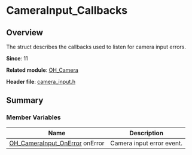 # CameraInput_Callbacks
<!--Kit: Camera Kit-->
<!--Subsystem: Multimedia-->
<!--Owner: @qano-->
<!--Designer: @leo_ysl-->
<!--Tester: @xchaosioda-->
<!--Adviser: @w_Machine_cc-->

## Overview

The struct describes the callbacks used to listen for camera input errors.

**Since**: 11

**Related module**: [OH_Camera](capi-oh-camera.md)

**Header file**: [camera_input.h](capi-camera-input-h.md)

## Summary

### Member Variables

| Name| Description|
| -- | -- |
| [OH_CameraInput_OnError](capi-camera-input-h.md#oh_camerainput_onerror) onError | Camera input error event.|
